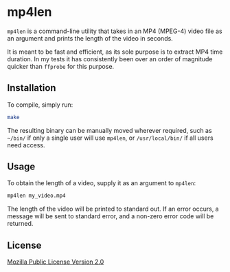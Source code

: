 # mp4len

`mp4len` is a command-line utility that takes in an MP4 (MPEG-4) video file as an argument and prints the length of the video in seconds.

It is meant to be fast and efficient, as its sole purpose is to extract MP4 time duration.  In my tests it has consistently been over an order of magnitude quicker than `ffprobe` for this purpose.

## Installation

To compile, simply run:

```bash
make
````

The resulting binary can be manually moved wherever required, such as `~/bin/` if only a single user will use `mp4len`, or `/usr/local/bin/` if all users need access.

## Usage

To obtain the length of a video, supply it as an argument to `mp4len`:

```bash
mp4len my_video.mp4
```

The length of the video will be printed to standard out.  If an error occurs, a message will be sent to standard error, and a non-zero error code will be returned.

## License

[Mozilla Public License Version 2.0](https://www.mozilla.org/en-US/MPL/2.0/)
